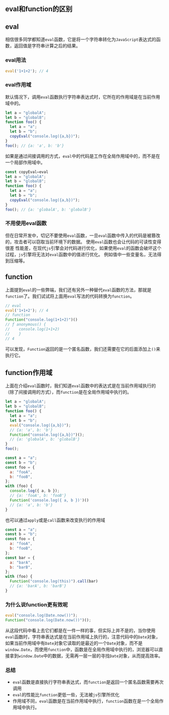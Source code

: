## eval和function的区别

## eval
相信很多同学都知道`eval`函数，它是将一个字符串转化为`JavaScript`表达式的函数，返回值是字符串计算之后的结果。

### eval用法
```javascript
eval('1+1+2'); // 4
```
### eval作用域
默认情况下，调用`eval`函数执行字符串表达式时，它所在的作用域是在当前作用域中的。

```Javascript
let a = "globalA";
let b = "globalB";
function foo() {
  let a = "a";
  let b = "b";
  copyEval("console.log({a,b})");
}
foo(); // {a: 'a', b: 'b'}
```
如果是通过间接调用的方式，`eval`中的代码是工作在全局作用域中的，而不是在一个局部作用域中。
```javascript
const copyEval=eval
let a = "globalA";
let b = "globalB";
function foo() {
  let a = "a";
  let b = "b";
  copyEval("console.log({a,b})");
}
foo(); // {a: 'globalA', b: 'globalB'}

```

### 不用使用eval函数

但在日常开发中，切记不要使用`eval`函数，一旦`eval`函数中传入的代码是被篡改的，攻击者可以窃取当前环境下的数据。
使用`eval`函数也会让代码的可读性变得很差
性能差，在现代`js`引擎会对代码进行优化，如果使用`eval`的函数会破坏这个过程，`js`引擎将无法对`eval`函数中的值进行优化。
例如值中一些变量名，无法得到压缩等。

## function
上面提到`eval`的一些弊端，我们还有另外一种替代`eval`函数的方法，那就是`function`了。我们试试将上面用`eval`写法的代码转换为`function`。

```javascript
// eval
eval('1+1+2'); // 4
// function
Function("console.log(1+1+2)")()
// ƒ anonymous() {
//    console.log(1+1+2)
//    }
// 4
```
可以发现，`Function`返回的是一个匿名函数，我们还需要在它的后面添加上`()`来执行它。
## function作用域

上面在介绍`eval`函数时，我们知道`eval`函数中的表达式是在当前作用域执行的（除了间接调用的方式），而`function`是在全局作用域中执行的。
```javascript
let a = "globalA";
let b = "globalB";
function foo() {
  let a = "a";
  let b = "b";
  eval("console.log({a,b})");
  // {a: 'a', b: 'b'}
  Function("console.log({a,b})")();
  // {a: 'globalA', b: 'globalB'}
}
foo();
```
```javascript
const a = "a";
const b = "b";
const foo = {
  a: "fooA",
  b: "fooB",
};
with (foo) {
  console.log({ a, b });
  // {a: 'fooA', b: 'fooB'}
  Function('console.log({ a, b })')()
  // {a: 'a', b: 'b'}
}
```

也可以通过`apply`或是`call`函数来改变执行的作用域
```javascript
const a = "a";
const b = "b";
const foo = {
  a: "fooA",
  b: "fooB",
};
const bar = {
  a: "barA",
  b: "barB",
};
with (foo) {
  Function("console.log(this)").call(bar)
  // {a: 'barA', b: 'barB'}
}

```
### 为什么说function更有效呢

```javascript
eval("console.log(Date.now())");
Function("console.log(Date.now())")();
```

从这段代码中看上去它们都是在一件一样的事，但实际上并不是的，当你使用`eval`函数时，字符串表达式是在当前作用域上执行的，注意代码中的`Date`对象，如果当前作用域中有`Date`对象它读取的是最近的一个`Date`对象，而不是`window.Date`，而使用`function`中，函数是在全局作用域中执行的，浏览器可以直接拿到`window.Date`中的数据，无需再一层一层的寻找`Date`对象，从而提高效率。

### 总结

- `eval`函数是直接执行字符串表达式，而`function`是返回一个匿名函数需要再次调用
- `eval`的性能比`function`更低一些，无法被`js`引擎所优化
- 作用域不同，`eval`函数是在当前作用域中执行，`function`函数在是一个全局作用域中执行。